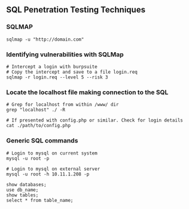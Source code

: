 ## SQL Penetration Testing Techniques

### SQLMAP
```
sqlmap -u "http://domain.com"
```

### Identifying vulnerabilities with SQLMap
```
# Intercept a login with burpsuite
# Copy the intercept and save to a file login.req
sqlmap -r login.req --level 5 --risk 3
```

### Locate the localhost file making connection to the SQL
```
# Grep for localhost from within /www/ dir
grep "localhost" ./ -R

# If presented with config.php or similar. Check for login details
cat ./path/to/config.php
```

### Generic SQL commands
```
# Login to mysql on current system
mysql -u root -p

# Login to mysql on external server
mysql -u root -h 10.11.1.208 -p

show databases;
use db_name;
show tables;
select * from table_name;
```
